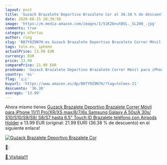 ```yaml
---
layout: post
title: 'Guzack Brazalete Deportivo Brazalete Cor al 36.38 % de descuento'
date: 2020-08-15 20:39:50
image: 'https://m.media-amazon.com/images/I/51KZbnutBVL._SL200_.jpg'
comments: true
category: ofertas
author: ring
slug: 'B07Y9Z9N7H-es Guzack Brazalete Deportivo Brazalete Correr Móvil para...'
tags: tole.es, iphone
actualPrice: 13.99 EUR
currency: EUR
price: 13.99
comparePrice: 21.99 EUR
prodname: 'Guzack Brazalete Deportivo Brazalete Correr Móvil para iPhone 11/11 Pro/XR/XS max/8/7/6s  Samsung Galaxy A 50s/A 30s/ S10/S10/S9/S9/ S8/S7 hasta 6.5"  Touch ID  Brazalete teléfono con Airpods Holder'
country: 'es'
flag: '🇪🇸'
buyurl: 'https://www.amazon.es/dp/B07Y9Z9N7H/?tag=tolees-21'
descuento: '36.38'
average: '13.99'
---
```


Ahora mismo tienes [Guzack Brazalete Deportivo Brazalete Correr Móvil para iPhone 11/11 Pro/XR/XS max/8/7/6s  Samsung Galaxy A 50s/A 30s/ S10/S10/S9/S9/ S8/S7 hasta 6.5"  Touch ID  Brazalete teléfono con Airpods Holder](https://www.amazon.es/dp/B07Y9Z9N7H/?tag=tolees-21) a 13.99 EUR (original: 21.99 EUR) (36.38 %  de descuento) en el siguiente enlace!

[![Guzack Brazalete Deportivo Brazalete Cor](https://m.media-amazon.com/images/I/51KZbnutBVL._SL200_.jpg)](https://www.amazon.es/dp/B07Y9Z9N7H/?tag=tolees-21)

🔎:


[🛒 Visítala!!!](https://www.amazon.es/dp/B07Y9Z9N7H/?tag=tolees-21)

